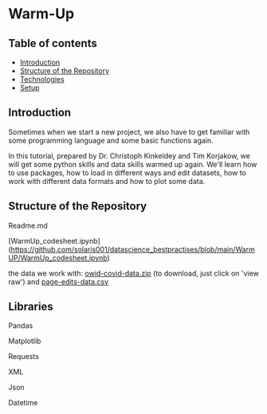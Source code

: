 # Warm-Up 

## Table of contents
* [Introduction](#introduction)
* [Structure of the Repository](#structure-of-the-repository)
* [Technologies](#technologies)
* [Setup](#setup)
 
## Introduction 

Sometimes when we start a new project, we also have to get familiar with some programming language and some basic functions again. 

In this tutorial, prepared by Dr. Christoph Kinkeldey and Tim Korjakow, we will get some python skills and data skills warmed up again. We'll learn how to use packages, how to load in different ways and edit datasets, how to work with different data formats and how to plot some data.

## Structure of the Repository

Readme.md

[WarmUp_codesheet.ipynb] (https://github.com/solaris001/datascience_bestpractises/blob/main/WarmUP/WarmUp_codesheet.ipynb)

the data we work with: [owid-covid-data.zip](https://github.com/solaris001/datascience_bestpractises/tree/main/WarmUP) (to download, just click on 'view raw') and [page-edits-data.csv](https://github.com/solaris001/datascience_bestpractises/blob/main/WarmUP/page-edits-data.csv)


## Libraries

Pandas

Matplotlib

Requests

XML

Json

Datetime
